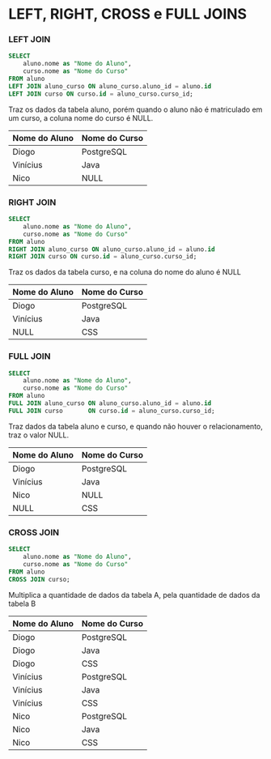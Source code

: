 # LEFT, RIGHT, CROSS e FULL JOINS

### LEFT JOIN

```sql
SELECT
	aluno.nome as "Nome do Aluno",
	curso.nome as "Nome do Curso"
FROM aluno
LEFT JOIN aluno_curso ON aluno_curso.aluno_id = aluno.id
LEFT JOIN curso ON curso.id = aluno_curso.curso_id;
```

Traz os dados da tabela aluno, porém quando o aluno não é matriculado em um curso, a coluna nome do curso é NULL.

| Nome do Aluno | Nome do Curso |
|---------------|---------------|
| Diogo         | PostgreSQL    |
| Vinícius      | Java          |
| Nico          | NULL          |

### RIGHT JOIN

```sql
SELECT
    aluno.nome as "Nome do Aluno",
    curso.nome as "Nome do Curso"
FROM aluno
RIGHT JOIN aluno_curso ON aluno_curso.aluno_id = aluno.id
RIGHT JOIN curso ON curso.id = aluno_curso.curso_id;
```

Traz os dados da tabela curso, e na coluna do nome do aluno é NULL

| Nome do Aluno | Nome do Curso |
|---------------|---------------|
| Diogo         | PostgreSQL    |
| Vinícius      | Java          |
| NULL          | CSS           |

### FULL JOIN

```sql
SELECT
	aluno.nome as "Nome do Aluno",
	curso.nome as "Nome do Curso"
FROM aluno
FULL JOIN aluno_curso ON aluno_curso.aluno_id = aluno.id
FULL JOIN curso       ON curso.id = aluno_curso.curso_id;
```

Traz dados da tabela aluno e curso, e quando não houver o relacionamento, traz o valor NULL.

| Nome do Aluno | Nome do Curso |
|---------------|---------------|
| Diogo         | PostgreSQL    |
| Vinícius      | Java          |
| Nico          | NULL          |
| NULL          | CSS           |

### CROSS JOIN

```sql
SELECT
    aluno.nome as "Nome do Aluno",
    curso.nome as "Nome do Curso"
FROM aluno
CROSS JOIN curso;
```

Multiplica a quantidade de dados da tabela A, pela quantidade de dados da tabela B

| Nome do Aluno | Nome do Curso |
|---------------|---------------|
| Diogo         | PostgreSQL    |
| Diogo         | Java          |
| Diogo         | CSS           |
| Vinícius      | PostgreSQL    |
| Vinícius      | Java          |
| Vinícius      | CSS           |
| Nico          | PostgreSQL    |
| Nico          | Java          |
| Nico          | CSS           |